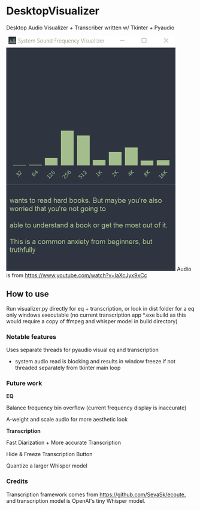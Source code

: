 # DesktopVisualizer

Desktop Audio Visualizer + Transcriber written w/ Tkinter + Pyaudio

![Demo Gif](demos/demo2.1.gif)
Audio is from https://www.youtube.com/watch?v=laXcJyx9xCc

## How to use

Run visualizer.py directly for eq + transcription, or look in dist folder for a eq only windows executable (no current transcription app *.exe build as this would require a copy of ffmpeg and whisper model in build directory)

### Notable features

Uses separate threads for pyaudio visual eq and transcription
  - system audio read is blocking and results in window freeze if not threaded separately from tkinter main loop

### Future work

**EQ**

Balance frequency bin overflow (current frequency display is inaccurate)

A-weight and scale audio for more aesthetic look

**Transcription**

Fast Diarization + More accurate Transcription

Hide & Freeze Transcription Button

Quantize a larger Whisper model

### Credits

Transcription framework comes from https://github.com/SevaSk/ecoute, and transcription model is OpenAI's tiny Whisper model.
